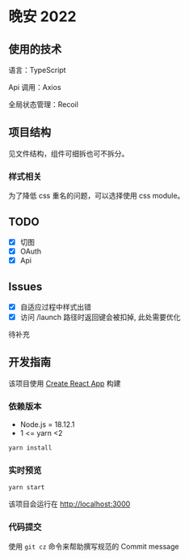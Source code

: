 # 晚安 2022

## 使用的技术

语言：TypeScript

Api 调用：Axios

全局状态管理：Recoil

## 项目结构

见文件结构，组件可细拆也可不拆分。

### 样式相关

为了降低 css 重名的问题，可以选择使用 css module。

## TODO

- [X] 切图
- [X] OAuth
- [X] Api

## Issues

- [X] 自适应过程中样式出错
- [X] 访问 /launch 路径时返回键会被扣掉, 此处需要优化

待补充

## 开发指南

该项目使用 [Create React App](https://github.com/facebook/create-react-app) 构建

### 依赖版本

- Node.js = 18.12.1
- 1 <= yarn <2

```bash
yarn install
```

### 实时预览

```bash
yarn start
```

该项目会运行在 <http://localhost:3000>

### 代码提交

使用 `git cz` 命令来帮助撰写规范的 Commit message
